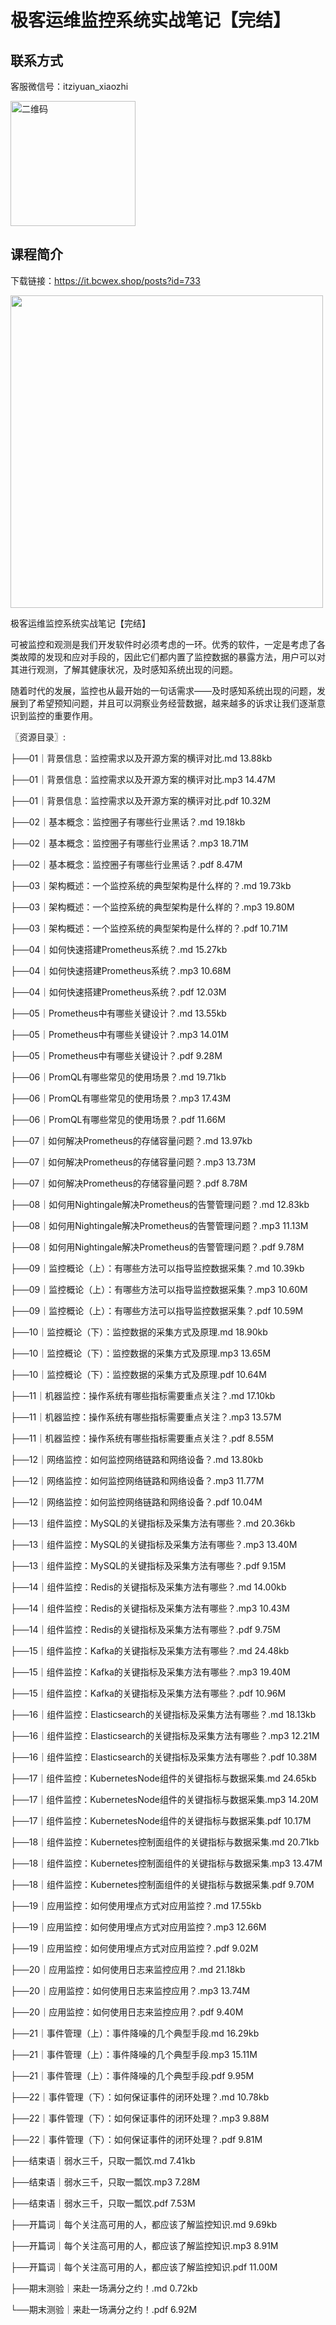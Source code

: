 # 极客运维监控系统实战笔记【完结】

## 联系方式

客服微信号：itziyuan_xiaozhi

<img src="https://ziyuanyun.oss-cn-guangzhou.aliyuncs.com/common/20240614073449/666b82192834a.jpg" width="200" height="200" alt="二维码">

## 课程简介

下载链接：https://it.bcwex.shop/posts?id=733

<img src="https://ziyuanyun.oss-cn-guangzhou.aliyuncs.com/yun/20240515152242/664462c2e817d.jpg" width="500" alt="">

  极客运维监控系统实战笔记【完结】



 可被监控和观测是我们开发软件时必须考虑的一环。优秀的软件，一定是考虑了各类故障的发现和应对手段的，因此它们都内置了监控数据的暴露方法，用户可以对其进行观测，了解其健康状况，及时感知系统出现的问题。

 随着时代的发展，监控也从最开始的一句话需求——及时感知系统出现的问题，发展到了希望预知问题，并且可以洞察业务经营数据，越来越多的诉求让我们逐渐意识到监控的重要作用。

 〖资源目录〗:

 ├──01｜背景信息：监控需求以及开源方案的横评对比.md 13.88kb

 ├──01｜背景信息：监控需求以及开源方案的横评对比.mp3 14.47M

 ├──01｜背景信息：监控需求以及开源方案的横评对比.pdf 10.32M

 ├──02｜基本概念：监控圈子有哪些行业黑话？.md 19.18kb

 ├──02｜基本概念：监控圈子有哪些行业黑话？.mp3 18.71M

 ├──02｜基本概念：监控圈子有哪些行业黑话？.pdf 8.47M

 ├──03｜架构概述：一个监控系统的典型架构是什么样的？.md 19.73kb

 ├──03｜架构概述：一个监控系统的典型架构是什么样的？.mp3 19.80M

 ├──03｜架构概述：一个监控系统的典型架构是什么样的？.pdf 10.71M

 ├──04｜如何快速搭建Prometheus系统？.md 15.27kb

 ├──04｜如何快速搭建Prometheus系统？.mp3 10.68M

 ├──04｜如何快速搭建Prometheus系统？.pdf 12.03M

 ├──05｜Prometheus中有哪些关键设计？.md 13.55kb

 ├──05｜Prometheus中有哪些关键设计？.mp3 14.01M

 ├──05｜Prometheus中有哪些关键设计？.pdf 9.28M

 ├──06｜PromQL有哪些常见的使用场景？.md 19.71kb

 ├──06｜PromQL有哪些常见的使用场景？.mp3 17.43M

 ├──06｜PromQL有哪些常见的使用场景？.pdf 11.66M

 ├──07｜如何解决Prometheus的存储容量问题？.md 13.97kb

 ├──07｜如何解决Prometheus的存储容量问题？.mp3 13.73M

 ├──07｜如何解决Prometheus的存储容量问题？.pdf 8.78M

 ├──08｜如何用Nightingale解决Prometheus的告警管理问题？.md 12.83kb

 ├──08｜如何用Nightingale解决Prometheus的告警管理问题？.mp3 11.13M

 ├──08｜如何用Nightingale解决Prometheus的告警管理问题？.pdf 9.78M

 ├──09｜监控概论（上）：有哪些方法可以指导监控数据采集？.md 10.39kb

 ├──09｜监控概论（上）：有哪些方法可以指导监控数据采集？.mp3 10.60M

 ├──09｜监控概论（上）：有哪些方法可以指导监控数据采集？.pdf 10.59M

 ├──10｜监控概论（下）：监控数据的采集方式及原理.md 18.90kb

 ├──10｜监控概论（下）：监控数据的采集方式及原理.mp3 13.65M

 ├──10｜监控概论（下）：监控数据的采集方式及原理.pdf 10.64M

 ├──11｜机器监控：操作系统有哪些指标需要重点关注？.md 17.10kb

 ├──11｜机器监控：操作系统有哪些指标需要重点关注？.mp3 13.57M

 ├──11｜机器监控：操作系统有哪些指标需要重点关注？.pdf 8.55M

 ├──12｜网络监控：如何监控网络链路和网络设备？.md 13.80kb

 ├──12｜网络监控：如何监控网络链路和网络设备？.mp3 11.77M

 ├──12｜网络监控：如何监控网络链路和网络设备？.pdf 10.04M

 ├──13｜组件监控：MySQL的关键指标及采集方法有哪些？.md 20.36kb

 ├──13｜组件监控：MySQL的关键指标及采集方法有哪些？.mp3 13.40M

 ├──13｜组件监控：MySQL的关键指标及采集方法有哪些？.pdf 9.15M

 ├──14｜组件监控：Redis的关键指标及采集方法有哪些？.md 14.00kb

 ├──14｜组件监控：Redis的关键指标及采集方法有哪些？.mp3 10.43M

 ├──14｜组件监控：Redis的关键指标及采集方法有哪些？.pdf 9.75M

 ├──15｜组件监控：Kafka的关键指标及采集方法有哪些？.md 24.48kb

 ├──15｜组件监控：Kafka的关键指标及采集方法有哪些？.mp3 19.40M

 ├──15｜组件监控：Kafka的关键指标及采集方法有哪些？.pdf 10.96M

 ├──16｜组件监控：Elasticsearch的关键指标及采集方法有哪些？.md 18.13kb

 ├──16｜组件监控：Elasticsearch的关键指标及采集方法有哪些？.mp3 12.21M

 ├──16｜组件监控：Elasticsearch的关键指标及采集方法有哪些？.pdf 10.38M

 ├──17｜组件监控：KubernetesNode组件的关键指标与数据采集.md 24.65kb

 ├──17｜组件监控：KubernetesNode组件的关键指标与数据采集.mp3 14.20M

 ├──17｜组件监控：KubernetesNode组件的关键指标与数据采集.pdf 10.17M

 ├──18｜组件监控：Kubernetes控制面组件的关键指标与数据采集.md 20.71kb

 ├──18｜组件监控：Kubernetes控制面组件的关键指标与数据采集.mp3 13.47M

 ├──18｜组件监控：Kubernetes控制面组件的关键指标与数据采集.pdf 9.70M

 ├──19｜应用监控：如何使用埋点方式对应用监控？.md 17.55kb

 ├──19｜应用监控：如何使用埋点方式对应用监控？.mp3 12.66M

 ├──19｜应用监控：如何使用埋点方式对应用监控？.pdf 9.02M

 ├──20｜应用监控：如何使用日志来监控应用？.md 21.18kb

 ├──20｜应用监控：如何使用日志来监控应用？.mp3 13.74M

 ├──20｜应用监控：如何使用日志来监控应用？.pdf 9.40M

 ├──21｜事件管理（上）：事件降噪的几个典型手段.md 16.29kb

 ├──21｜事件管理（上）：事件降噪的几个典型手段.mp3 15.11M

 ├──21｜事件管理（上）：事件降噪的几个典型手段.pdf 9.95M

 ├──22｜事件管理（下）：如何保证事件的闭环处理？.md 10.78kb

 ├──22｜事件管理（下）：如何保证事件的闭环处理？.mp3 9.88M

 ├──22｜事件管理（下）：如何保证事件的闭环处理？.pdf 9.81M

 ├──结束语｜弱水三千，只取一瓢饮.md 7.41kb

 ├──结束语｜弱水三千，只取一瓢饮.mp3 7.28M

 ├──结束语｜弱水三千，只取一瓢饮.pdf 7.53M

 ├──开篇词｜每个关注高可用的人，都应该了解监控知识.md 9.69kb

 ├──开篇词｜每个关注高可用的人，都应该了解监控知识.mp3 8.91M

 ├──开篇词｜每个关注高可用的人，都应该了解监控知识.pdf 11.00M

 ├──期末测验｜来赴一场满分之约！.md 0.72kb

 └──期末测验｜来赴一场满分之约！.pdf 6.92M

  